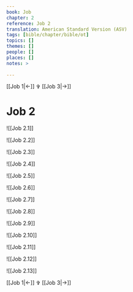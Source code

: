 ```yaml
---
book: Job
chapter: 2
reference: Job 2
translation: American Standard Version (ASV)
tags: [bible/chapter/bible/ot]
topics: []
themes: []
people: []
places: []
notes: >
  
---
```


[[Job 1|<-]] ✞ [[Job 3|->]]

# Job 2

![[Job 2.1]]

![[Job 2.2]]

![[Job 2.3]]

![[Job 2.4]]

![[Job 2.5]]

![[Job 2.6]]

![[Job 2.7]]

![[Job 2.8]]

![[Job 2.9]]

![[Job 2.10]]

![[Job 2.11]]

![[Job 2.12]]

![[Job 2.13]]

[[Job 1|<-]] ✞ [[Job 3|->]]
